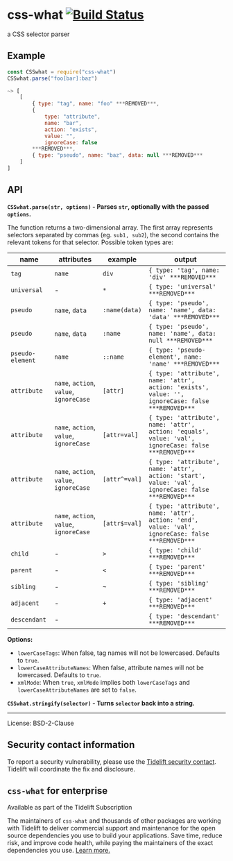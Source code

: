 # css-what [![Build Status](https://secure.travis-ci.org/fb55/css-what.svg?branch=master)](http://travis-ci.org/fb55/css-what)

a CSS selector parser

## Example

```js
const CSSwhat = require("css-what")
CSSwhat.parse("foo[bar]:baz")

~> [
    [
        { type: "tag", name: "foo" ***REMOVED***,
        {
            type: "attribute",
            name: "bar",
            action: "exists",
            value: "",
            ignoreCase: false
        ***REMOVED***,
        { type: "pseudo", name: "baz", data: null ***REMOVED***
    ]
]
```

## API

**`CSSwhat.parse(str, options)` - Parses `str`, optionally with the passed `options`.**

The function returns a two-dimensional array. The first array represents selectors separated by commas (eg. `sub1, sub2`), the second contains the relevant tokens for that selector. Possible token types are:

| name             | attributes                              | example       | output                                                                                   |
| ---------------- | --------------------------------------- | ------------- | ---------------------------------------------------------------------------------------- |
| `tag`            | `name`                                  | `div`         | `{ type: 'tag', name: 'div' ***REMOVED***`                                                           |
| `universal`      | -                                       | `*`           | `{ type: 'universal' ***REMOVED***`                                                                  |
| `pseudo`         | `name`, `data`                          | `:name(data)` | `{ type: 'pseudo', name: 'name', data: 'data' ***REMOVED***`                                         |
| `pseudo`         | `name`, `data`                          | `:name`       | `{ type: 'pseudo', name: 'name', data: null ***REMOVED***`                                           |
| `pseudo-element` | `name`                                  | `::name`      | `{ type: 'pseudo-element', name: 'name' ***REMOVED***`                                               |
| `attribute`      | `name`, `action`, `value`, `ignoreCase` | `[attr]`      | `{ type: 'attribute', name: 'attr', action: 'exists', value: '', ignoreCase: false ***REMOVED***`    |
| `attribute`      | `name`, `action`, `value`, `ignoreCase` | `[attr=val]`  | `{ type: 'attribute', name: 'attr', action: 'equals', value: 'val', ignoreCase: false ***REMOVED***` |
| `attribute`      | `name`, `action`, `value`, `ignoreCase` | `[attr^=val]` | `{ type: 'attribute', name: 'attr', action: 'start', value: 'val', ignoreCase: false ***REMOVED***`  |
| `attribute`      | `name`, `action`, `value`, `ignoreCase` | `[attr$=val]` | `{ type: 'attribute', name: 'attr', action: 'end', value: 'val', ignoreCase: false ***REMOVED***`    |
| `child`          | -                                       | `>`           | `{ type: 'child' ***REMOVED***`                                                                      |
| `parent`         | -                                       | `<`           | `{ type: 'parent' ***REMOVED***`                                                                     |
| `sibling`        | -                                       | `~`           | `{ type: 'sibling' ***REMOVED***`                                                                    |
| `adjacent`       | -                                       | `+`           | `{ type: 'adjacent' ***REMOVED***`                                                                   |
| `descendant`     | -                                       |               | `{ type: 'descendant' ***REMOVED***`                                                                 |

**Options:**

-   `lowerCaseTags`: When false, tag names will not be lowercased. Defaults to `true`.
-   `lowerCaseAttributeNames`: When false, attribute names will not be lowercased. Defaults to `true`.
-   `xmlMode`: When `true`, `xmlMode` implies both `lowerCaseTags` and `lowerCaseAttributeNames` are set to `false`.

**`CSSwhat.stringify(selector)` - Turns `selector` back into a string.**

---

License: BSD-2-Clause

## Security contact information

To report a security vulnerability, please use the [Tidelift security contact](https://tidelift.com/security).
Tidelift will coordinate the fix and disclosure.

## `css-what` for enterprise

Available as part of the Tidelift Subscription

The maintainers of `css-what` and thousands of other packages are working with Tidelift to deliver commercial support and maintenance for the open source dependencies you use to build your applications. Save time, reduce risk, and improve code health, while paying the maintainers of the exact dependencies you use. [Learn more.](https://tidelift.com/subscription/pkg/npm-css-what?utm_source=npm-css-what&utm_medium=referral&utm_campaign=enterprise&utm_term=repo)

